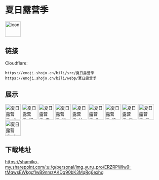 # 夏日露营季
<img src="https://emoji.shojo.cn/bili/src/夏日露营季/icon.png" width="50" height="50" alt="icon">

## 链接
Cloudflare:
```
https://emoji.shojo.cn/bili/src/夏日露营季
https://emoji.shojo.cn/bili/webp/夏日露营季
```
## 展示
<img src="https://emoji.shojo.cn/bili/src/夏日露营季/夏日露营季-出发咯.png" width="50" height="50" alt="夏日露营季-出发咯">
<img src="https://emoji.shojo.cn/bili/src/夏日露营季/夏日露营季-搭帐篷.png" width="50" height="50" alt="夏日露营季-搭帐篷">
<img src="https://emoji.shojo.cn/bili/src/夏日露营季/夏日露营季-露营灯.png" width="50" height="50" alt="夏日露营季-露营灯">
<img src="https://emoji.shojo.cn/bili/src/夏日露营季/夏日露营季-迷路.png" width="50" height="50" alt="夏日露营季-迷路">
<img src="https://emoji.shojo.cn/bili/src/夏日露营季/夏日露营季-拍照.png" width="50" height="50" alt="夏日露营季-拍照">
<img src="https://emoji.shojo.cn/bili/src/夏日露营季/夏日露营季-生火.png" width="50" height="50" alt="夏日露营季-生火">
<img src="https://emoji.shojo.cn/bili/src/夏日露营季/夏日露营季-晚安.png" width="50" height="50" alt="夏日露营季-晚安">
<img src="https://emoji.shojo.cn/bili/src/夏日露营季/夏日露营季-我太南了.png" width="50" height="50" alt="夏日露营季-我太南了">
<img src="https://emoji.shojo.cn/bili/src/夏日露营季/夏日露营季-早安.png" width="50" height="50" alt="夏日露营季-早安">
<img src="https://emoji.shojo.cn/bili/src/夏日露营季/夏日露营季-真香.png" width="50" height="50" alt="夏日露营季-真香">

## 下载地址

https://shamiko-my.sharepoint.com/:u:/g/personal/img_yuru_pro/ERZRPWlw9-tMqwsEWkgcflwB9nmzAKDg90bK3MqRg6exhg